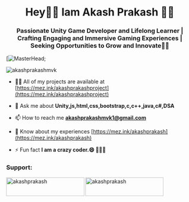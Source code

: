 <h1 align="center">Hey✌🏻 Iam Akash Prakash 🧒🏻</h1>
<h3 align="center">Passionate Unity Game Developer and Lifelong Learner | Crafting Engaging and Immersive Gaming Experiences | Seeking Opportunities to Grow and Innovate👨‍🚀
</h3>

[![MasterHead](https://camo.githubusercontent.com/5ddf73ad3a205111cf8c686f687fc216c2946a75005718c8da5b837ad9de78c9/68747470733a2f2f7468756d62732e6766796361742e636f6d2f4576696c4e657874446576696c666973682d736d616c6c2e676966);



<p align="left"> <img src="https://komarev.com/ghpvc/?username=akashprakashmvk&label=Profile%20views&color=0e75b6&style=flat" alt="akashprakashmvk" /> </p>



- 👨‍💻 All of my projects are available at [https://mez.ink/akashprakashproject](https://mez.ink/akashprakashproject)

- 💬 Ask me about **Unity,js,html,css,bootstrap,c,c++,java,c#,DSA**

- 📫 How to reach me **akashprakashmvk1@gmail.com**

- 📄 Know about my experiences [https://mez.ink/akashprakash](https://mez.ink/akashprakash)

- ⚡ Fun fact **I am a crazy coder.😄 👨🏻‍💻**





<h3 align="left">Support:</h3>
<p><a href="https://www.buymeacoffee.com/akashprakash"> <img align="left" src="https://cdn.buymeacoffee.com/buttons/v2/default-yellow.png" height="50" width="210" alt="akashprakash" /></a><a href="https://ko-fi.com/akashprakash"> <img align="left" src="https://cdn.ko-fi.com/cdn/kofi3.png?v=3" height="50" width="210" alt="akashprakash" /></a></p><br><br>

